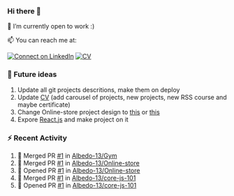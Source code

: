### Hi there 👋

🔭 I’m currently open to work :)

📫 You can reach me at: 

[![Connect on LinkedIn](https://img.shields.io/badge/--linkedin?label=LinkedIn&logo=LinkedIn&style=social)](https://www.linkedin.com/in/prokopenyapavel/)
[![CV](https://img.shields.io/badge/-%F0%9F%8C%90%20C%20V-white?style=flat)](https://albedo-13.github.io/)

<!-- [![Gmail](https://img.shields.io/badge/-white?label=Email&style=social&logo=gmail)](mailto:prokopenya.work@gmail.com) -->
<!-- [CV](https://albedo-13.github.io/) -->

### 🔮 Future ideas

1. Update all git projects descritions, make them on deploy
2. Update [CV](https://albedo-13.github.io/) (add carousel of projects, new projects, new RSS course and maybe certificate)
3. Change Online-store project design to [this](https://dashaermolich-online-store.netlify.app/) or [this](https://zhannach-online-store.netlify.app/)
4. Expore [React.js](https://ru.reactjs.org/) and make project on it

### ⚡ Recent Activity

<!--START_SECTION:activity-->
1. 🎉 Merged PR [#1](https://github.com/Albedo-13/Gym/pull/1) in [Albedo-13/Gym](https://github.com/Albedo-13/Gym)
2. 🎉 Merged PR [#1](https://github.com/Albedo-13/Online-store/pull/1) in [Albedo-13/Online-store](https://github.com/Albedo-13/Online-store)
3. 💪 Opened PR [#1](https://github.com/Albedo-13/Online-store/pull/1) in [Albedo-13/Online-store](https://github.com/Albedo-13/Online-store)
4. 🎉 Merged PR [#1](https://github.com/Albedo-13/core-js-101/pull/1) in [Albedo-13/core-js-101](https://github.com/Albedo-13/core-js-101)
5. 💪 Opened PR [#1](https://github.com/Albedo-13/core-js-101/pull/1) in [Albedo-13/core-js-101](https://github.com/Albedo-13/core-js-101)
<!--END_SECTION:activity-->


<!--
**Albedo-13/Albedo-13** is a ✨ _special_ ✨ repository because its `README.md` (this file) appears on your GitHub profile.

Here are some ideas to get you started:

- 🔭 I’m currently working on ...
- 🌱 I’m currently learning ...
- 👯 I’m looking to collaborate on ...
- 🤔 I’m looking for help with ...
- 💬 Ask me about ...
- 📫 How to reach me: ...
- 😄 Pronouns: ...
- ⚡ Fun fact: ...
-->
